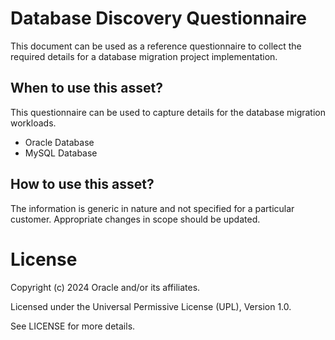 # Database Discovery Questionnaire
This document can be used as a reference questionnaire to collect the required details for a database migration project implementation.

## When to use this asset?
This questionnaire can be used to capture details for the database migration workloads.

- Oracle Database
- MySQL Database

## How to use this asset?
The information is generic in nature and not specified for a particular customer. Appropriate changes in scope should be updated.

# License

Copyright (c) 2024 Oracle and/or its affiliates.

Licensed under the Universal Permissive License (UPL), Version 1.0.

See LICENSE for more details.
